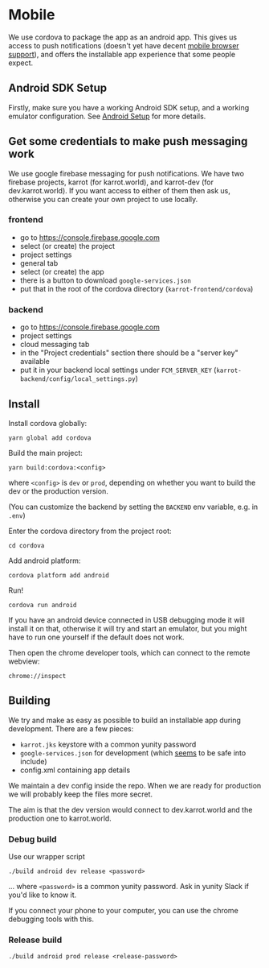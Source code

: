 # Mobile

We use cordova to package the app as an android app. This gives us access to push notifications (doesn't yet have decent [mobile browser support](https://caniuse.com/#feat=push-api)), and offers the installable app experience that some people expect.

## Android SDK Setup

Firstly, make sure you have a working Android SDK setup, and a working emulator configuration. See [Android Setup](android-sdk.md) for more details.

## Get some credentials to make push messaging work

We use google firebase messaging for push notifications. We have two firebase projects, karrot (for karrot.world), and karrot-dev (for dev.karrot.world). If you want access to either of them then ask us, otherwise you can create your own project to use locally.

### frontend

- go to https://console.firebase.google.com
- select (or create) the project
- project settings
- general tab
- select (or create) the app
- there is a button to download `google-services.json`
- put that in the root of the cordova directory (`karrot-frontend/cordova`)

### backend

- go to https://console.firebase.google.com
- project settings
- cloud messaging tab
- in the "Project credentials" section there should be a "server key" available
- put it in your backend local settings under `FCM_SERVER_KEY` (`karrot-backend/config/local_settings.py`)

## Install

Install cordova globally:

```
yarn global add cordova
```

Build the main project:
```
yarn build:cordova:<config>
```

where `<config>` is `dev` or `prod`, depending on whether you want to build the dev or the production version.

(You can customize the backend by setting the `BACKEND` env variable, e.g. in `.env`)

Enter the cordova directory from the project root:

```
cd cordova
```

Add android platform:

```
cordova platform add android
```

Run!

```
cordova run android
```

If you have an android device connected in USB debugging mode it will install it on that,
otherwise it will try and start an emulator, but you might have to run one yourself if the default does not work.

Then open the chrome developer tools, which can connect to the remote webview:

```
chrome://inspect
```

## Building

We try and make as easy as possible to build an installable app during development. There are a few pieces:
- `karrot.jks` keystore with a common yunity password
- `google-services.json` for development (which [seems](https://groups.google.com/forum/#!topic/firebase-talk/bamCgTDajkw) to be safe into include)
- config.xml containing app details

We maintain a dev config inside the repo. When we are ready for production we will probably keep the files more secret.

The aim is that the dev version would connect to dev.karrot.world and the production one to karrot.world.

### Debug build

Use our wrapper script

```
./build android dev release <password>
```

... where `<password>` is a common yunity password. Ask in yunity Slack if you'd like to know it.

If you connect your phone to your computer, you can use the chrome debugging tools with this.

### Release build

```
./build android prod release <release-password>
```
